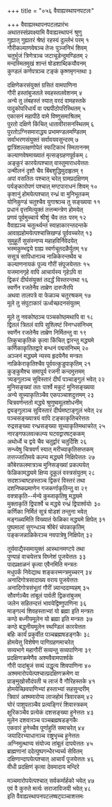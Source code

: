 +++
title = "०५६ वैवाह्यस्थापनपटलः"

+++
वैवाह्यस्थापनपटलप्रारंभः    
अथातस्संप्रवक्ष्यामि वैवाह्यस्थापनं श्रुणु  
गुह्यात् गुह्यतरं श्रेष्ठं रहस्यं दुर्ल्लभं परम्  १  
गौरीकल्याणवेषञ्च तेजः पुञ्जनिभं शिवम्  
चतुर्भुजं त्रिणेत्रञ्च जटाचूडेन्दुमण्डितम्  २  
मन्दस्मितमुखं शान्तं षोडशाब्दिकयौवनम्  
कुण्डलं कर्णपत्रञ्च टङ्कं कृष्णमृगन्तथा  ३  

दक्षिणेकरसंयुक्तं ग्रसितं वामपाणिना  
गौरी हस्तांबुजतले स्वहस्तलवेशनम्  ४  
अन्ये तु लंबहस्तं स्यात् वरदं वामहस्तके  
पादुकोपरिधार्यं वा पद्मपीठोपरिस्थितम्  ५  
एकासनं महापीठे वामे विष्णुसमाश्रितम्  
पुरतो दक्षिणे किंचित् धातावीरासनस्थितम्  ६  
पुरतोऽग्निसमाराद्ध्य प्रभामण्डलमण्डितम्  
सर्वाभरणसंयुक्तं सर्वावयवसुन्दरम्  ७  
द्वात्रिंशल्लक्षणोपेतं स्फटिकाभं स्मिताननम्  
कल्याणवेषमाख्यातं मृत्सङ्ग्रहणपूर्वकम्  ८  
अङ्कुरं कारयेत्पश्चात् वास्तुमाराधयेत्ततः  
उन्मीलनं दृशौ चैव बिंबशुद्धिमुदाहृतम्  ९  
अपां वसतितः पश्चात् चरेत् ग्रामप्रदक्षिणम्  
पर्यङ्कारोपणं पश्चात् मण्टपाराधनं शिवम्  १०  
कृशानुं होमयेत्पश्चात् रन्ध्रं वा मुनिभूतकम्  
योनिकुण्डं चतुश्चैव युगाश्रञ्च तु सङ्ख्यया  ११  
प्रधानं वृत्तमित्युक्तं तत्तन्मन्त्रेण होमयेत्  
प्रणवं पूर्वमुच्चार्य श्रीशॄं चैव ततः परम्  १२  
वैवाह्यञ्च चतुर्त्थ्यन्तं स्वाहाकारन्तदन्तके  
आवाह्यहोमयेत्पश्चात्त्रिखण्डं पूर्ववच्चरेत्  १३  
सुमुहूर्ते सुसंस्नाप्य महाहविर्निवेदयेत्  
भस्मकुम्भद्वये ग्राह्य स्वर्णचूतदळैर्युतम्  १४  
ससूत्रं सापिधानञ्च नाळिकेरन्तथैव च  
कल्याणनायकं पूज्य गौरीं संपूजयेत्ततः  १५  
यजमानगृहे वापि आचार्यस्य गृहेऽपि वा  
द्विकरं दीर्घसंयुक्तं तदर्द्धं विस्तरन्तथा  १६  
स्वर्णेन रजतेनैव ताम्रेण दारुजैरपि  
अथवा तालपत्रे वा फेळञ्च चतुरश्रकम्  १७  
मूले तु संपुटाकारं ऊर्ध्वच्छदनसंयुतम्  

मूले तु नवकोष्ठञ्च पञ्चकोष्ठमथापि वा  १८  
द्वितलं त्रितलं वापि सुश्लिष्टं स्निग्धसंनिभम्  
स्वर्णेन रजतेनैव ताम्रेण निर्मितन्तु वा  १९  
लिकुचाकृतिकं कृत्वा किंचित् द्वारन्तु मद्ध्यमे  
कर्णिकाकृतितद्वारे बन्धनं पद्मसंनिभम्  २०  
अञ्जनं मद्ध्यमे न्यस्य हृदयेनैव मन्त्रतः  
नाळिकेराकृतिश्चैव पूर्ववत्कुडुपाकृतिम्  २१  
कुङ्कुमैश्च समापूर्य रजनी कन्दमुत्तमम्  
त्र्यङ्गुलञ्च सुविस्तारं दीर्घं पञ्चाङ्गुलं भवेत्  २२  
मुनिसङ्ख्यां ततः पार्श्वे मकुटं मुनिसङ्ख्यया  
अन्ये सूच्याकृतिञ्चैव एकपञ्चाशदुत्तमम्  २३  
चित्रवर्णन्ततो मद्ध्ये श्रुणुष्वमूलशोधनीम्  
द्व्यङ्गुलञ्च सुविस्तारं दीर्घमष्टाङ्गुलं भवेत्  २४  
पञ्चसङ्ख्यात्रयं वापि टङ्काकृतिचरेत्ततः  
रुद्रसङ्ख्या रन्ध्रसङ्ख्या सूच्याकृतिमथाचरेत्  २५  
नारङ्गफलवत्कल्प्य घटवद्वारषट्ककम्  
अथोर्ध्वे च द्वये चैव चतुर्द्वारं चतुर्दिशि  २६  
सन्ध्येषु चित्रवर्णं स्यात् मरीच्याकृतिसप्तकम्  
तत्तज्जातिमये कल्प्य मद्ध्यमे निक्षिपेत्ततः  २७  
कौबेरफलमात्रञ्च मुनिसङ्ख्यां प्रकल्पयेत्  
फेळिकामद्ध्यमे क्षिप्य दूकूलं वस्त्रसंयुतम्  २८  
सदशञ्चाष्टहस्तञ्च द्विकरं विस्तरं तथा  
दशनिष्कप्रमाणेन गजकर्णाकृतिन्तु वा  २९  
वक्त्राकृति--र्मन्ये कुब्जाकृतिषु मद्ध्यमे  
मुक्ताकृतिं द्विपार्श्वे च मद्ध्ये रन्ध्रं द्विपार्श्वयोः  ३०  
कर्णिका निर्मितं सूत्रं षोडशं तन्तुना भवेत्  
मङ्गळ्यमिति विख्यातं फेळिका मद्ध्यमे क्षिपेत्  ३१  
पुष्पमालां सुगन्धञ्च श्रीबेरं चंपकाकृतिम्  
पङ्कजन्नाळिकेरञ्च नवपात्रेषु निक्षिपेत्  ३२  

तूर्यवाद्यैस्समायुक्तं आस्थानमण्टपे तथा  
पुण्याहं वाचयेत्तत्र विघ्नेशं पूजयेत्ततः  ३३  
पादप्रक्षाळनं कृत्वा एवैनमिति मन्त्रतः  
मधुपर्कं निवेद्याथ शङ्करम्मन्त्रमुच्चरन्  ३४  
अनादिगोत्रसादाख्य वराय पूजयेत्ततः  
अनादिगोत्रसंभूतां गौरीं न्न्यान्ददाम्यहम्  ३५  
सौवर्णञ्चैव तांबूलं पार्वती द्विकरांबुजम्  
जलेन सहितन्दत्तं भावयेद्विष्णुपाणिना  ३६  
माङ्गल्यं शिवहस्ताभ्यां यो ब्रह्मा इति मन्त्रतः  
कण्ठे बध्नीयमूलेन यो ब्रह्मा इति मन्त्रतः  ३७  
कण्ठे बद्ध्नीयमूलेन स्थण्डिलं कारयेत्ततः  
बहिः कार्यं प्रकुर्वीत पञ्चब्रह्मषडङ्गकैः  ३८  
होमयेत्तु विशेषेण पाणिग्रहणमाचरेत्  
सव्यभागे महागौरीं सव्यन्तु सव्यपाणिना  ३९  
प्रदक्षिणक्रमेणैव अश्मवैवामपार्श्वके  
गौरी पादांबुजं सव्यं उद्धृत्य शिवपाणिना  ४०  
अश्ममारोपयेत्पश्चात्प्रदक्षिणक्रमेण वा  
प्राङ्मुखोसौदंपती च लाजं वै गौरिहस्तके  ४१  
होमयेच्छिवपाणिभ्यां हस्ताभ्यां सहसुन्दरीम्  
त्रिवारं अश्ममारोप्य लाजहोमं त्रिवारकम्  ४२  
घोरं पाशुपतञ्चैव प्रत्यङ्गिरं शिवास्त्रकम्  
क्षुरिकञ्चैव प्रत्येकं दशसङ्ख्या हुनेत्ततः  ४३  
मूलेन दशवारञ्च पञ्चब्रह्मषडङ्गकैः  
एकवारं हुनेच्चैव पूर्णाहुतिं समाचरेत्  ४४  
जयादिरभ्याधानञ्च राष्ट्रभृच्च हुनेत्ततः  
अग्निमुत्थाप्य संयोज्य तांबूलं दापयेत्ततः  ४५  
ब्राह्मणानां ददेत्पुष्पगन्धैरभ्यर्च्य सेवितम्  
दक्षिणान्दापयेत्पश्चात् आचार्यं पूजयेत्ततः  ४६  
वीधी प्रदक्षिणं कृत्वा देवमादाय मन्दिरे  

मञ्चमारोपयेत्पश्चात् सर्वकर्मार्हको भवेत्  ४७  
एवं वै कुरुते मर्त्यः सराजाविजयी भवेत्  ४८  
इति वैवाह्यस्थापनपटलष्षट्पञ्चाशत्तमः  
